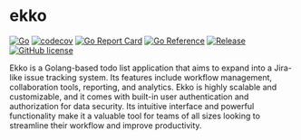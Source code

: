 # ekko

[![Go](https://github.com/blackhorseya/ekko/actions/workflows/go.yml/badge.svg)](https://github.com/blackhorseya/ekko/actions/workflows/go.yml)
[![codecov](https://codecov.io/gh/blackhorseya/ekko/branch/main/graph/badge.svg?token=SV4V6G6QZJ)](https://codecov.io/gh/blackhorseya/ekko)
[![Go Report Card](https://goreportcard.com/badge/github.com/blackhorseya/ekko)](https://goreportcard.com/report/github.com/blackhorseya/ekko)
[![Go Reference](https://pkg.go.dev/badge/github.com/blackhorseya/ekko)](https://pkg.go.dev/github.com/blackhorseya/ekko)
[![Release](https://img.shields.io/github/release/blackhorseya/ekko)](https://github.com/blackhorseya/ekko/releases/latest)
[![GitHub license](https://img.shields.io/github/license/blackhorseya/ekko)](https://github.com/blackhorseya/ekko/blob/main/LICENSE)

Ekko is a Golang-based todo list application that aims to expand into a Jira-like issue tracking system. Its features
include workflow management, collaboration tools, reporting, and analytics. Ekko is highly scalable and customizable,
and it comes with built-in user authentication and authorization for data security. Its intuitive interface and powerful
functionality make it a valuable tool for teams of all sizes looking to streamline their workflow and improve
productivity.
